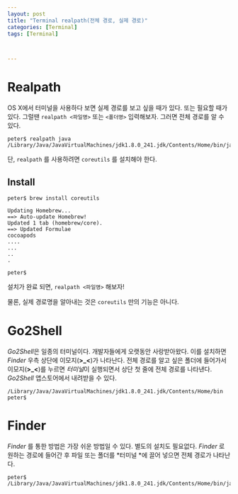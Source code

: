 ```yaml
---
layout: post
title: "Terminal realpath(전체 경로, 실제 경로)"
categories: [Terminal]
tags: [Terminal]



---
```


# Realpath

OS X에서 터미널을 사용하다 보면 실제 경로를 보고 싶을 때가 있다. 또는 필요할 때가 있다. 그럴땐 `realpath <파일명>` 또는  `<폴더명>` 입력해보자. 그러면 전체 경로를 알 수 있다.

```
peter$ realpath java
/Library/Java/JavaVirtualMachines/jdk1.8.0_241.jdk/Contents/Home/bin/java
```

단, `realpath` 를 사용하려면 `coreutils` 를 설치해야 한다.

## Install

```
peter$ brew install coreutils

Updating Homebrew...
==> Auto-update Homebrew!
Updated 1 tab (homebrew/core).
==> Updated Formulae
cocoapods
....
...
..
.

peter$
```

설치가 완료 되면, `realpath <파일명>` 해보자!

물론, 실제 경로명을 알아내는 것은 `coreutils` 만의 기능은 아니다.

# Go2Shell

*Go2Shell*은 일종의 터미널이다. 개발자들에게 오랫동안 사랑받아왔다. 이를 설치하면 *Finder* 우측 상단에 이모지(**>_<**)가 나타난다. 전체 경로를 알고 싶은 폴더에 들어가서 이모지(**>_<**)를 누르면 *터미널*이 실행되면서 상단 첫 줄에 전체 경로를 나타낸다.  *Go2Shell* 앱스토어에서 내려받을 수 있다.

```
/Library/Java/JavaVirtualMachines/jdk1.8.0_241.jdk/Contents/Home/bin
peter$ 
```

# Finder

*Finder* 를 통한 방법은 가장 쉬운 방법일 수 있다. 별도의 설치도 필요없다. *Finder* 로 원하는 경로에 들어간 후 파일 또는 폴더를 *터미널 *에 끌어 넣으면 전체 경로가 나타난다.

```
peter$ /Library/Java/JavaVirtualMachines/jdk1.8.0_241.jdk/Contents/Home/bin/java
```

